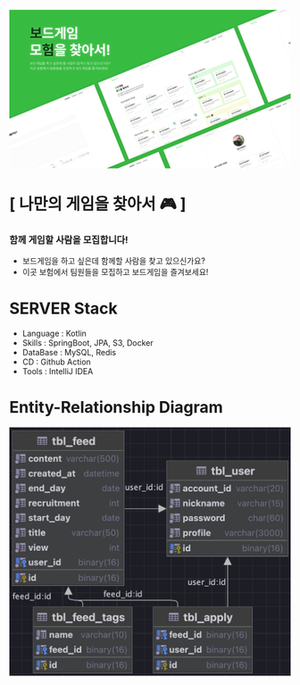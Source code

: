 ![img.png](Mockup.png)

# [ 나만의 게임을 찾아서 🎮 ]
### 함께 게임할 사람을 모집합니다!
* 보드게임을 하고 싶은데 함께할 사람을 찾고 있으신가요?
* 이곳 보험에서 팀원들을 모집하고 보드게임을 즐겨보세요!

# SERVER Stack
* Language : Kotlin
* Skills : SpringBoot, JPA, S3, Docker
* DataBase : MySQL, Redis
* CD : Github Action
* Tools : IntelliJ IDEA


# Entity-Relationship Diagram
![img_1.png](ERD.png)


